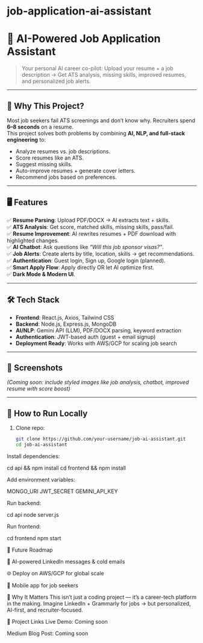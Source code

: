 # job-application-ai-assistant
# 🚀 AI-Powered Job Application Assistant

> Your personal AI career co-pilot: Upload your resume + a job description → Get ATS analysis, missing skills, improved resumes, and personalized job alerts.

---

## 🌟 Why This Project?
Most job seekers fail ATS screenings and don’t know why. Recruiters spend **6–8 seconds** on a resume.  
This project solves both problems by combining **AI, NLP, and full-stack engineering** to:
- Analyze resumes vs. job descriptions.
- Score resumes like an ATS.
- Suggest missing skills.
- Auto-improve resumes + generate cover letters.
- Recommend jobs based on preferences.

---

## 🖥️ Features
✅ **Resume Parsing**: Upload PDF/DOCX → AI extracts text + skills.  
✅ **ATS Analysis**: Get score, matched skills, missing skills, pass/fail.  
✅ **Resume Improvement**: AI rewrites resumes + PDF download with highlighted changes.  
✅ **AI Chatbot**: Ask questions like *“Will this job sponsor visas?”*.  
✅ **Job Alerts**: Create alerts by title, location, skills → get recommendations.  
✅ **Authentication**: Guest login, Sign up, Google login (planned).  
✅ **Smart Apply Flow**: Apply directly OR let AI optimize first.  
✅ **Dark Mode & Modern UI**.  

---

## 🛠️ Tech Stack
- **Frontend**: React.js, Axios, Tailwind CSS  
- **Backend**: Node.js, Express.js, MongoDB  
- **AI/NLP**: Gemini API (LLM), PDF/DOCX parsing, keyword extraction  
- **Authentication**: JWT-based auth (guest + email signup)  
- **Deployment Ready**: Works with AWS/GCP for scaling job search  

---

## 📸 Screenshots
*(Coming soon: include styled images like job analysis, chatbot, improved resume with score boost)*  

---

## 🔧 How to Run Locally

1. Clone repo:
   ```bash
   git clone https://github.com/your-username/job-ai-assistant.git
   cd job-ai-assistant

Install dependencies:

cd api && npm install
cd frontend && npm install

Add environment variables:

MONGO_URI
JWT_SECRET
GEMINI_API_KEY

Run backend:

cd api
node server.js

Run frontend:

cd frontend
npm start

🎯 Future Roadmap

💌 AI-powered LinkedIn messages & cold emails

🌐 Deploy on AWS/GCP for global scale

📱 Mobile app for job seekers

📢 Why It Matters
This isn’t just a coding project — it’s a career-tech platform in the making.
Imagine LinkedIn + Grammarly for jobs → but personalized, AI-first, and recruiter-focused.

📎 Project Links
Live Demo: Coming soon

Medium Blog Post: Coming soon
